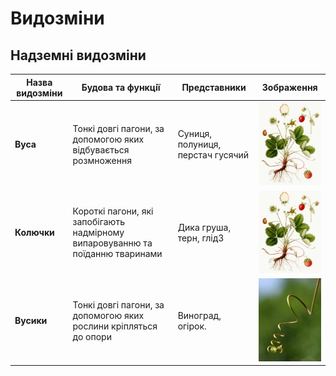 # Видозмiни
## Надземнi видозмiни
| Назва видозмiни | Будова та функцiї | Представники | Зображення |
| -- | -- | -- | -- |
| **Вуса** | Тонкi довгi пагони, за допомогою яких вiдбувається розмноження | Суниця, полуниця, перстач гусячий | <img src="222.jpeg" width="200"> |
| **Колючки** | Короткi пагони, якi запобiгають надмiрному випаровуванню та поїданню тваринами |Дика груша, терн, глiд3 | <img src="222.jpeg" width="200"> |
| **Вусики** | Тонкi довгi пагони, за допомогою яких рослини крiпляться до опори | Виноград, огiрок. | <img src="Vine.jpg" width="200"> |
